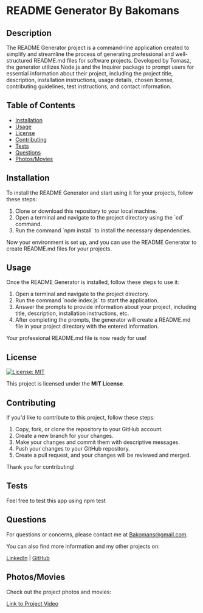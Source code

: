 <h1>README Generator By Bakomans</h1>

<h2>Description</h2>
<p>The README Generator project is a command-line application created to simplify and streamline the process of generating professional and well-structured README.md files for software projects. Developed by Tomasz, the generator utilizes Node.js and the Inquirer package to prompt users for essential information about their project, including the project title, description, installation instructions, usage details, chosen license, contributing guidelines, test instructions, and contact information.</p>

<h2>Table of Contents</h2>
<ul>
  <li><a href="#installation">Installation</a></li>
  <li><a href="#usage">Usage</a></li>
  <li><a href="#license">License</a></li>
  <li><a href="#contributing">Contributing</a></li>
  <li><a href="#tests">Tests</a></li>
  <li><a href="#questions">Questions</a></li>
  <li><a href="#photos-movies">Photos/Movies</a></li> 
</ul>

<h2 id="installation">Installation</h2>
<p>To install the README Generator and start using it for your projects, follow these steps:</p>

<ol>
  <li>Clone or download this repository to your local machine.</li>
  <li>Open a terminal and navigate to the project directory using the `cd` command.</li>
  <li>Run the command `npm install` to install the necessary dependencies.</li>
</ol>

<p>Now your environment is set up, and you can use the README Generator to create README.md files for your projects.</p>

<h2 id="usage">Usage</h2>
<p>Once the README Generator is installed, follow these steps to use it:</p>

<ol>
  <li>Open a terminal and navigate to the project directory.</li>
  <li>Run the command `node index.js` to start the application.</li>
  <li>Answer the prompts to provide information about your project, including title, description, installation instructions, etc.</li>
  <li>After completing the prompts, the generator will create a README.md file in your project directory with the entered information.</li>
</ol>

<p>Your professional README.md file is now ready for use!</p>

<h2>License</h2>
<p><a href="https://opensource.org/licenses/MIT"><img src="https://img.shields.io/badge/License-MIT-yellow.svg" alt="License: MIT"></a></p>
<p>This project is licensed under the <strong>MIT License</strong>.</p>

<h2 id="contributing">Contributing</h2>
<p>If you'd like to contribute to this project, follow these steps:</p>

<ol>
  <li>Copy, fork, or clone the repository to your GitHub account.</li>
  <li>Create a new branch for your changes.</li>
  <li>Make your changes and commit them with descriptive messages.</li>
  <li>Push your changes to your GitHub repository.</li>
  <li>Create a pull request, and your changes will be reviewed and merged.</li>
</ol>

<p>Thank you for contributing!</p>

<h2>Tests</h2>
<p>Feel free to test this app using npm test</p>

<h2>Questions</h2>
<p>For questions or concerns, please contact me at <a href="mailto:Bakomans@gmail.com">Bakomans@gmail.com</a>.</p>
<p>You can also find more information and my other projects on:</p>
<p><a href="www.linkedin.com/in/tomasz-bachula-2530871a6">LinkedIn</a> | <a href="https://github.com/bakomans">GitHub</a></p>


<h2 id="photos-movies">Photos/Movies</h2>
<p>Check out the project photos and movies:</p>
<p><a href="https://drive.google.com/file/d/1bxfi6-94rfZJrAd_YhHE0HIGySJTwjRQ/view" target="_blank">Link to Project Video</a></p>
